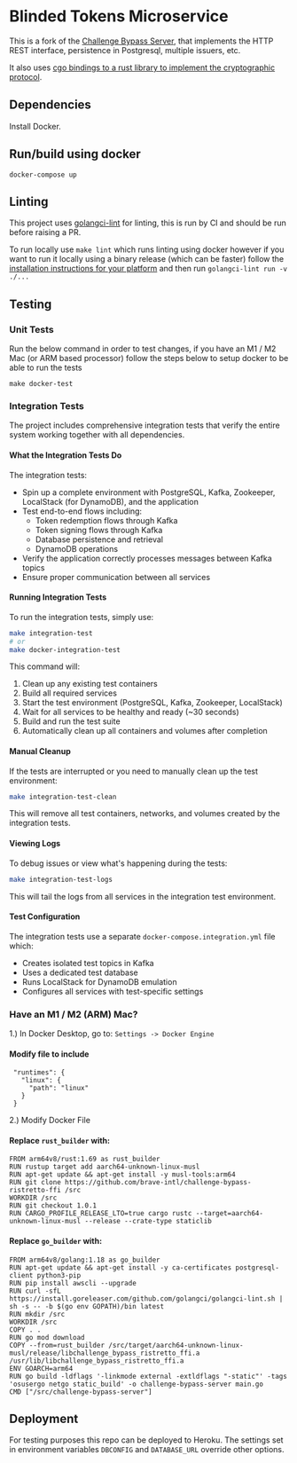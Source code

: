 # Blinded Tokens Microservice

This is a fork of the [Challenge Bypass Server](https://github.com/privacypass/challenge-bypass-server), that implements the HTTP REST interface, persistence in Postgresql, multiple issuers, etc.

It also uses [cgo bindings to a rust library to implement the cryptographic protocol](https://github.com/brave-intl/challenge-bypass-ristretto-ffi).

## Dependencies

Install Docker.

## Run/build using docker

```
docker-compose up
```

## Linting

This project uses [golangci-lint](https://golangci-lint.run/) for linting, this is run by CI and should be run before raising a PR.

To run locally use `make lint` which runs linting using docker however if you want to run it locally using a binary release (which can be faster) follow the [installation instructions for your platform](https://golangci-lint.run/usage/install/) and then run `golangci-lint run -v ./...`

## Testing

### Unit Tests

Run the below command in order to test changes, if you have an M1 / M2 Mac (or ARM based processor) follow the steps below to setup docker to be able to run the tests
```
make docker-test
```

### Integration Tests

The project includes comprehensive integration tests that verify the entire system working together with all dependencies.

#### What the Integration Tests Do

The integration tests:
- Spin up a complete environment with PostgreSQL, Kafka, Zookeeper, LocalStack (for DynamoDB), and the application
- Test end-to-end flows including:
  - Token redemption flows through Kafka
  - Token signing flows through Kafka
  - Database persistence and retrieval
  - DynamoDB operations
- Verify the application correctly processes messages between Kafka topics
- Ensure proper communication between all services

#### Running Integration Tests

To run the integration tests, simply use:

```bash
make integration-test
# or
make docker-integration-test
```

This command will:
1. Clean up any existing test containers
2. Build all required services
3. Start the test environment (PostgreSQL, Kafka, Zookeeper, LocalStack)
4. Wait for all services to be healthy and ready (~30 seconds)
5. Build and run the test suite
6. Automatically clean up all containers and volumes after completion

#### Manual Cleanup

If the tests are interrupted or you need to manually clean up the test environment:

```bash
make integration-test-clean
```

This will remove all test containers, networks, and volumes created by the integration tests.

#### Viewing Logs

To debug issues or view what's happening during the tests:

```bash
make integration-test-logs
```

This will tail the logs from all services in the integration test environment.

#### Test Configuration

The integration tests use a separate `docker-compose.integration.yml` file which:
- Creates isolated test topics in Kafka
- Uses a dedicated test database
- Runs LocalStack for DynamoDB emulation
- Configures all services with test-specific settings

### Have an M1 / M2 (ARM) Mac?

1.) In Docker Desktop, go to: `Settings -> Docker Engine` <br />
 #### Modify file to include
 ```
  "runtimes": {
    "linux": {
      "path": "linux"
    }
  }
 ```
2.) Modify Docker File
#### Replace `rust_builder` with:
```
FROM arm64v8/rust:1.69 as rust_builder
RUN rustup target add aarch64-unknown-linux-musl
RUN apt-get update && apt-get install -y musl-tools:arm64
RUN git clone https://github.com/brave-intl/challenge-bypass-ristretto-ffi /src
WORKDIR /src
RUN git checkout 1.0.1
RUN CARGO_PROFILE_RELEASE_LTO=true cargo rustc --target=aarch64-unknown-linux-musl --release --crate-type staticlib
```

#### Replace `go_builder` with:
```
FROM arm64v8/golang:1.18 as go_builder
RUN apt-get update && apt-get install -y ca-certificates postgresql-client python3-pip
RUN pip install awscli --upgrade
RUN curl -sfL https://install.goreleaser.com/github.com/golangci/golangci-lint.sh | sh -s -- -b $(go env GOPATH)/bin latest
RUN mkdir /src
WORKDIR /src
COPY . .
RUN go mod download
COPY --from=rust_builder /src/target/aarch64-unknown-linux-musl/release/libchallenge_bypass_ristretto_ffi.a /usr/lib/libchallenge_bypass_ristretto_ffi.a
ENV GOARCH=arm64
RUN go build -ldflags '-linkmode external -extldflags "-static"' -tags 'osusergo netgo static_build' -o challenge-bypass-server main.go
CMD ["/src/challenge-bypass-server"]
```

## Deployment

For testing purposes this repo can be deployed to Heroku. The settings set in environment variables `DBCONFIG` and `DATABASE_URL` override other options.
